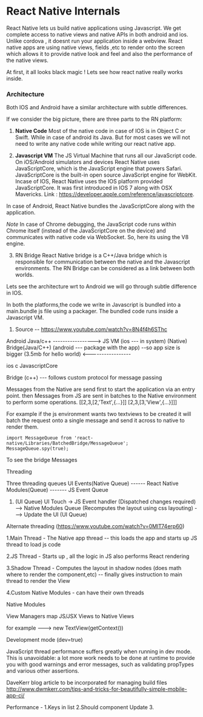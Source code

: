 # React Native Internals

<Introduction>

React Native lets us build native applications using Javascript. We get complete access to native views and native APIs
in both android and ios. Unlike cordova , it doesnt run your application inside a webview. React native apps are using native
views, fields ,etc to render onto the screen which allows it to provide native look and feel and also the performance of the native views.

At first, it all looks black magic ! Lets see how react native really works inside.

### Architecture

Both IOS and Android have a similar architecture with subtle differences.

If we consider the big picture, there are three parts to the RN platform:

1. **Native Code**
Most of the native code in case of IOS is in Object C or Swift. While in case of android its Java.
But for most cases we will not need to write any native code while writing our react native app.

2. **Javascript VM**
The JS Virtual Machine that runs all our JavaScript code.
On iOS/Android simulators and devices React Native uses JavaScriptCore, which is the JavaScript engine that powers Safari.
JavaScriptCore is the built-in open source JavaScript engine for WebKit.
Incase of IOS, React Native uses the IOS platform provided JavaScriptCore.
It was first introduced in IOS 7 along with OSX Mavericks.
Link : https://developer.apple.com/reference/javascriptcore.

In case of Android, React Native bundles the JavaScriptCore along with the application.

_Note_
In case of Chrome debugging, the JavaScript code runs within Chrome itself (instead of the JavaScriptCore on the device) and communicates with native code via WebSocket. So, here its using the V8 engine.

3. RN Bridge
React Native bridge is a C++/Java bridge which is responsible for communication between the native and the Javascript environments.
The RN Bridge can be considered as a link between both worlds.

Lets see the architecture wrt to Android we will go through subtle difference in IOS.


In both the platforms,the code we write in Javascript is bundled into a main.bundle js file using a packager.
The bundled code runs inside a Javascript VM.


1. Source -- https://www.youtube.com/watch?v=8N4f4h6SThc

Android
Java/c++     ----------------->        JS VM (ios --- in system)
(Native)      Bridge(Java/C++)         (android --- package with the app) --so app size is bigger (3.5mb for hello world)
             <-----------------

ios
c
JavascriptCore



Bridge (c++) --- follows custom protocol for message passing

Messages from the Native are send first to start the application via an entry point.
then
Messages from JS are sent in batches to the Native environment to perform some operations.
[[2,3,[2,'Text',{...}]]
[2,3,[3,'View',{...}]]]

For example if the js environment wants two textviews to be created it will batch the request onto a single message and
send it across to native to render them.


```
import MessageQueue from 'react-native/Libraries/BatchedBridge/MessageQueue';
MessageQueue.spy(true);
```
To see the bridge Messages



Threading

Three threading queues
UI Events(Native Queue)  ------ React Native Modules(Queue) -------  JS Event Queue

1. (UI Queue) UI Touch -> JS Event handler (Dispatched changes required) --> Native Modules Queue (Recomputes the layout using css layouting) ---> Update the UI (UI Queue)



Alternate threading (https://www.youtube.com/watch?v=0MlT74erp60)

1.Main Thread - The Native app thread -- this loads the app and starts up JS thread to load js code

2.JS Thread - Starts up , all the logic in JS also performs React rendering

3.Shadow Thread - Computes the layout in shadow nodes (does math where to render the component,etc) -- finally gives instruction to main thread to render the View

4.Custom Native Modules - can have their own threads



Native Modules

View Managers map JS/JSX Views  to Native Views

for example <Text /> ---> new TextView(getContext())



Development mode (dev=true)

JavaScript thread performance suffers greatly when running in dev mode. This is unavoidable: a lot more work needs to be done at runtime to provide you with good warnings and error messages, such as validating propTypes and various other assertions.





DaveKerr blog article to be incorporated for managing build files
http://www.dwmkerr.com/tips-and-tricks-for-beautifully-simple-mobile-app-ci/



Performance -
1.Keys in list
2.Should component Update
3.
